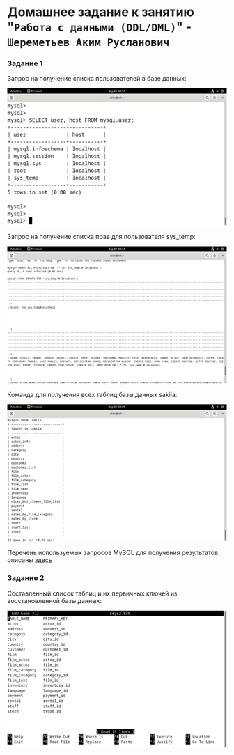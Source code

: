 # Домашнее задание к занятию "`Работа с данными (DDL/DML)`" - `Шереметьев Аким Русланович`

### Задание 1

Запрос на получение списка пользователей в базе данных:

![Screen1](/img/userlist.png)

Запрос на получение списка прав для пользователя sys_temp:

![Screen2](/img/grants.png)

Команда для получения всех таблиц базы данных sakila:

![Screen3](/img/sakila-tb.png)

Перечень используемых запросов MySQL для получения результатов описаны [здесь](/queries)

### Задание 2

Составленный список таблиц и их первичных ключей из восстановленной базы данных:

![Screen4](/img/keys.png)

